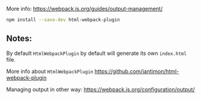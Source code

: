 More info: https://webpack.js.org/guides/output-management/

```bash
npm install --save-dev html-webpack-plugin
```

## Notes:
By default `HtmlWebpackPlugin` by default will generate its own `index.html` file.

More info about `HtmlWebpackPlugin` https://github.com/jantimon/html-webpack-plugin 

Managing output in other way: https://webpack.js.org/configuration/output/

